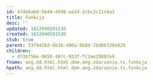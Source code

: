 ```yaml
---
id: 47de6abd-5b44-4508-aa24-2cbc2c11c6a3
title: Funkcja
desc: ''
updated: 1612940501530
created: 1612940501530
stub: true
parent: 53f9426d-6b36-490a-9b8d-7bd0b336e829
children:
  - d73bf56e-9650-407c-933f-fc1ee29807e9
fname: ang.dd.html.html.dom.ang.zdarzenie.ts.funkcja
hpath: ang.dd.html.html.dom.ang.zdarzenie.ts.funkcja
---
```



